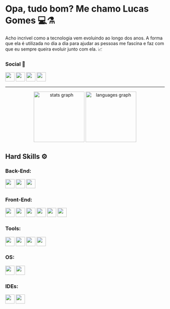 # Opa, tudo bom? Me chamo Lucas Gomes 💻⚗️

Acho incrivel como a tecnologia vem evoluindo ao longo dos anos. A forma que ela é utilizada no dia a dia para ajudar as pessoas me fascina e faz com que eu sempre queira evoluir junto com ela. 📈

### Social 🚀
<div>
  
  <a href="https://www.x.com/lucasdocrocs/"> <img height="29px" src="https://img.shields.io/badge/X-1DA1F2?logo=x&logoColor=white"></a>
  <a href="https://www.linkedin.com/in/lucashito/"> <img height="29px" src="https://img.shields.io/badge/LinkedIn-0A66C2?logo=linkedin&logoColor=white"></a>
  <a href="mailto:lukashitoh@outlook.com"> <img height="29px" src="https://img.shields.io/badge/Outlook-0078D4?logo=microsoft-outlook&logoColor=white"></a>
  <a href="https://www.instagram.com/lucasdocrocs/"> <img height="29px" src="https://img.shields.io/badge/Instagram-E4405F?logo=instagram&logoColor=white"></a>
  
</div>

***

<div align="center">
  <img src="https://github-readme-stats.vercel.app/api?username=h1toh&hide_title=false&rank_icon=github&hide_rank=false&show_icons=true&include_all_commits=true&count_private=true&disable_animations=false&theme=blue_navy&locale=en&hide_border=false" height="160" alt="stats graph"  />
  <img src="https://github-readme-stats.vercel.app/api/top-langs?username=h1toh&locale=en&hide_title=false&layout=compact&card_width=320&langs_count=5&theme=blue_navy&hide_border=false&cache_seconds=1" height="160" alt="languages graph"  />
</div>

## Hard Skills ⚙
### Back-End:
<div>
  <img height="29px" src="https://img.shields.io/badge/Python-blue?logo=python&logoColor=white">
  <img height="29px" src="https://img.shields.io/badge/Node.js-brightgreen?logo=node.js&logoColor=white">
  <img height="29px" src="https://img.shields.io/badge/Express-000000?logo=express&logoColor=white">
</div>

### Front-End:
<div>
  <img height="29px" src="https://img.shields.io/badge/React-61DAFB?logo=react&logoColor=white">
  <img height="29px" src="https://img.shields.io/badge/Vite-646CFF?logo=vite&logoColor=white">
  <img height="29px" src="https://img.shields.io/badge/TypeScript-3178C6?logo=typescript&logoColor=white">
  <img height="29px" src="https://img.shields.io/badge/JavaScript-F7DF1E?logo=javascript&logoColor=black">
  <img height="29px" src="https://img.shields.io/badge/HTML-E34F26?logo=html5&logoColor=white">
  <img height="29px" src="https://img.shields.io/badge/CSS-1572B6?logo=css3&logoColor=white">
</div>

### Tools:
<div>
  <img height="29px" src="https://img.shields.io/badge/Git-F05032?logo=git&logoColor=white">
  <img height="29px" src="https://img.shields.io/badge/GitHub-181717?logo=github&logoColor=white">
  <img height="29px" src="https://img.shields.io/badge/Postman-FF6C37?logo=postman&logoColor=white">
  <img height="29px" src="https://img.shields.io/badge/Discord-7289DA?logo=discord&logoColor=white">
</div>

### OS:
<div>
  <img height="29px" src="https://img.shields.io/badge/Windows_10-0078D6?logo=windows&logoColor=white">
  <img height="29px" src="https://img.shields.io/badge/Arch_Linux-1793D1?logo=arch-linux&logoColor=white">
</div>

### IDEs: 
<div>
  <img height="29px" src="https://img.shields.io/badge/Visual_Studio_Code-007ACC?logo=visual-studio-code&logoColor=white">
  <img height="29px" src="https://img.shields.io/badge/IntelliJ_IDEA-000000?logo=intellij-idea&logoColor=white">
</div>



